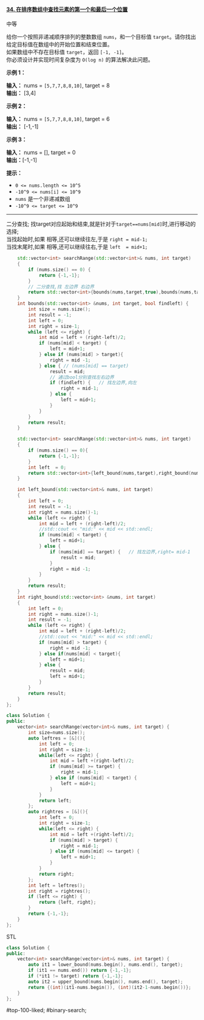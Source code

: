 #### [34. 在排序数组中查找元素的第一个和最后一个位置](https://leetcode.cn/problems/find-first-and-last-position-of-element-in-sorted-array/)

中等

给你一个按照非递减顺序排列的整数数组 `nums`，和一个目标值 `target`。请你找出给定目标值在数组中的开始位置和结束位置。  
如果数组中不存在目标值 `target`，返回 `[-1, -1]`。  
你必须设计并实现时间复杂度为 `O(log n)` 的算法解决此问题。

**示例 1：**

**输入：** nums = `[5,7,7,8,8,10]`, target = 8  
**输出：** [3,4]

**示例 2：**

**输入：** nums = `[5,7,7,8,8,10]`, target = 6  
**输出：** [-1,-1]

**示例 3：**

**输入：** nums = [], target = 0  
**输出：**[-1,-1]

**提示：**

- `0 <= nums.length <= 10^5`
- `-10^9 <= nums[i] <= 10^9`
- `nums` 是一个非递减数组
- `-10^9 <= target <= 10^9`
---- ----
二分查找;
找target对应起始和结束,就是针对于`target==nums[mid]`时,进行移动的选择;  
当找起始时,如果 相等,还可以继续往左,于是 `right = mid-1;`  
当找末尾时,如果 相等,还可以继续往右,于是 `left  = mid+1;`

```cpp
    std::vector<int> searchRange(std::vector<int>& nums, int target)
    {
        if (nums.size() == 0) {
            return {-1,-1};
        }
        // 二分查找,找 左边界 右边界
        return std::vector<int>{bounds(nums,target,true),bounds(nums,target,false)};
    }
    int bounds(std::vector<int> &nums, int target, bool findleft) {
        int size = nums.size();
        int result = -1;
        int left = 0;
        int right = size-1;
        while (left <= right) {
            int mid = left + (right-left)/2;
            if (nums[mid] < target) {
                left = mid+1;
            } else if (nums[mid] > target){
                right = mid -1;
            } else { // (nums[mid] == target)
                result = mid;
                // 通过bool分别查找左右边界
                if (findleft) {   // 找左边界,向左
                    right = mid-1;
                } else {
                    left = mid+1;
                }
            }
        }
        return result;
    }
```

```cpp
    std::vector<int> searchRange(std::vector<int>& nums, int target)
    {
        if (nums.size() == 0){
            return {-1,-1};
        }
        int left  = 0;
        return std::vector<int>{left_bound(nums,target),right_bound(nums,target)};
    }

    int left_bound(std::vector<int>& nums, int target)
    {
        int left = 0;
        int result = -1;
        int right = nums.size()-1;
        while (left <= right) {
            int mid = left + (right-left)/2;
            //std::cout << "mid:" << mid << std::endl;
            if (nums[mid] < target) {
                left = mid+1;
            } else {
                if (nums[mid] == target) {   // 找左边界,right= mid-1
                    result = mid;
                }
                right = mid -1;
            }
        }
        return result;
    }
    int right_bound(std::vector<int> &nums, int target)
    {
        int left = 0;
        int right = nums.size()-1;
        int result = -1;
        while (left <= right) {
            int mid = left + (right-left)/2;
            //std::cout << "mid:" << mid << std::endl;
            if (nums[mid] > target) {
                right = mid -1;
            } else if(nums[mid] < target){
                left = mid+1;
            } else {
                result = mid;
                left = mid+1;
            }
        }
        return result;
    }
};
```

```cpp
class Solution {
public:
    vector<int> searchRange(vector<int>& nums, int target) {
        int size=nums.size();
        auto leftres = [&](){
            int left = 0;
            int right = size-1;
            while(left <= right) {
                int mid = left +(right-left)/2;
                if (nums[mid] >= target) {
                    right = mid-1;
                } else if (nums[mid] < target) {
                    left = mid+1;
                }
            }
            return left;
        };
        auto rightres = [&](){
            int left = 0;
            int right = size-1;
            while(left <= right) {
                int mid = left +(right-left)/2;
                if (nums[mid] > target) {
                    right = mid-1;
                } else if (nums[mid] <= target) {
                    left = mid+1;
                }
            }
            return right;
        };
        int left = leftres();
        int right = rightres();
        if (left <= right) {
            return {left, right};
        }
        return {-1,-1};
    }
};
```
STL
```cpp
class Solution {
public:
    vector<int> searchRange(vector<int>& nums, int target) {
        auto it1 = lower_bound(nums.begin(), nums.end(), target);
        if (it1 == nums.end()) return {-1,-1};
        if (*it1 != target) return {-1,-1};
        auto it2 = upper_bound(nums.begin(), nums.end(), target);
        return {(int)(it1-nums.begin()), (int)(it2-1-nums.begin())};
    }
};
```
#top-100-liked; #binary-search; 
